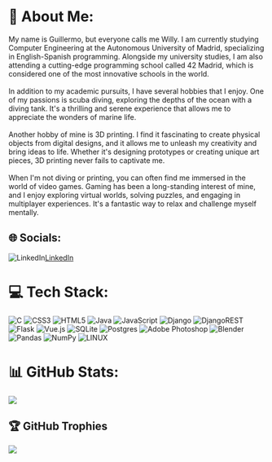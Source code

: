 # 💫 About Me:
My name is Guillermo, but everyone calls me Willy. I am currently studying Computer Engineering at the Autonomous University of Madrid, specializing in English-Spanish programming. Alongside my university studies, I am also attending a cutting-edge programming school called 42 Madrid, which is considered one of the most innovative schools in the world.<br><br>In addition to my academic pursuits, I have several hobbies that I enjoy. One of my passions is scuba diving, exploring the depths of the ocean with a diving tank. It's a thrilling and serene experience that allows me to appreciate the wonders of marine life.<br><br>Another hobby of mine is 3D printing. I find it fascinating to create physical objects from digital designs, and it allows me to unleash my creativity and bring ideas to life. Whether it's designing prototypes or creating unique art pieces, 3D printing never fails to captivate me.<br><br>When I'm not diving or printing, you can often find me immersed in the world of video games. Gaming has been a long-standing interest of mine, and I enjoy exploring virtual worlds, solving puzzles, and engaging in multiplayer experiences. It's a fantastic way to relax and challenge myself mentally.


## 🌐 Socials:
![LinkedIn](https://img.shields.io/badge/LinkedIn-%230077B5.svg?logo=linkedin&logoColor=white)[LinkedIn](https://www.linkedin.com/in/guillermo-de-andrés-pérez-137339226/) 

# 💻 Tech Stack:
![C](https://img.shields.io/badge/c-%2300599C.svg?style=flat&logo=c&logoColor=white) ![CSS3](https://img.shields.io/badge/css3-%231572B6.svg?style=flat&logo=css3&logoColor=white) ![HTML5](https://img.shields.io/badge/html5-%23E34F26.svg?style=flat&logo=html5&logoColor=white) ![Java](https://img.shields.io/badge/java-%23ED8B00.svg?style=flat&logo=java&logoColor=white) ![JavaScript](https://img.shields.io/badge/javascript-%23323330.svg?style=flat&logo=javascript&logoColor=%23F7DF1E) ![Django](https://img.shields.io/badge/django-%23092E20.svg?style=flat&logo=django&logoColor=white) ![DjangoREST](https://img.shields.io/badge/DJANGO-REST-ff1709?style=flat&logo=django&logoColor=white&color=ff1709&labelColor=gray) ![Flask](https://img.shields.io/badge/flask-%23000.svg?style=flat&logo=flask&logoColor=white) ![Vue.js](https://img.shields.io/badge/vuejs-%2335495e.svg?style=flat&logo=vuedotjs&logoColor=%234FC08D) ![SQLite](https://img.shields.io/badge/sqlite-%2307405e.svg?style=flat&logo=sqlite&logoColor=white) ![Postgres](https://img.shields.io/badge/postgres-%23316192.svg?style=flat&logo=postgresql&logoColor=white) ![Adobe Photoshop](https://img.shields.io/badge/adobephotoshop-%2331A8FF.svg?style=flat&logo=adobephotoshop&logoColor=white) ![Blender](https://img.shields.io/badge/blender-%23F5792A.svg?style=flat&logo=blender&logoColor=white) ![Pandas](https://img.shields.io/badge/pandas-%23150458.svg?style=flat&logo=pandas&logoColor=white) ![NumPy](https://img.shields.io/badge/numpy-%23013243.svg?style=flat&logo=numpy&logoColor=white) ![LINUX](https://img.shields.io/badge/Linux-FCC624?style=flat&logo=linux&logoColor=black)
# 📊 GitHub Stats:
![](https://github-readme-stats.vercel.app/api/top-langs/?username=Willygap1572&theme=nightowl&hide_border=false&include_all_commits=true&count_private=false&layout=compact)

## 🏆 GitHub Trophies
![](https://github-profile-trophy.vercel.app/?username=Willygap1572&theme=radical&no-frame=true&no-bg=false&margin-w=4)

  
<!-- Proudly created with GPRM ( https://gprm.itsvg.in ) -->
